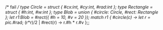 /* fail */ 
type Circle = struct { #cx:int, #cy:int, #rad:int };
type Rectangle = struct { #h:int, #w:int };
type Blob = union { #circle: Circle, #rect: Rectangle };
let r1:Blob = #rect({ #h = 10, #v = 20 });
match r1 {
        #circle(c) -> let r = pi*c.#rad; (r*r)/2
    |   #rect(r) -> r.#h * r.#v
};;

